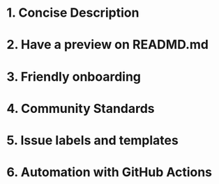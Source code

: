 # 1. Concise Description
# 2. Have a preview on READMD.md
# 3. Friendly onboarding
# 4. Community Standards
# 5. Issue labels and templates
# 6. Automation with GitHub Actions